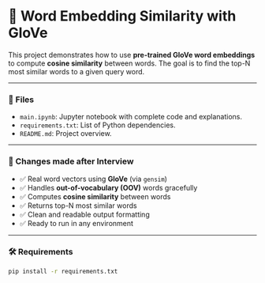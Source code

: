 # 📘 Word Embedding Similarity with GloVe

This project demonstrates how to use **pre-trained GloVe word embeddings** to compute **cosine similarity** between words. The goal is to find the top-N most similar words to a given query word.

---

### 📂 Files

- `main.ipynb`: Jupyter notebook with complete code and explanations.
- `requirements.txt`: List of Python dependencies.
- `README.md`: Project overview.

---

### 🚀 Changes made after Interview

- ✅ Real word vectors using **GloVe** (via `gensim`)
- ✅ Handles **out-of-vocabulary (OOV)** words gracefully
- ✅ Computes **cosine similarity** between words
- ✅ Returns top-N most similar words
- ✅ Clean and readable output formatting
- ✅ Ready to run in any environment

---

### 🛠️ Requirements

```bash
pip install -r requirements.txt
